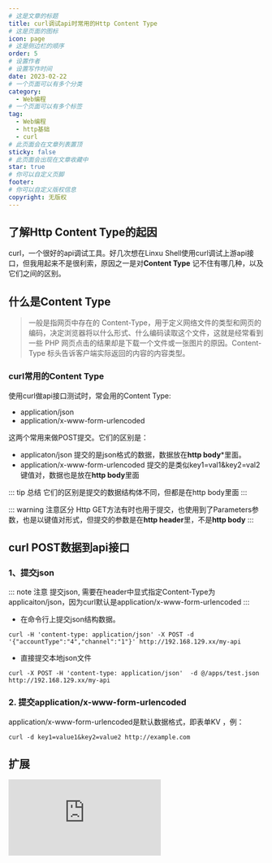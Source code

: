 ```yaml
---
# 这是文章的标题
title: curl调试api时常用的Http Content Type
# 这是页面的图标
icon: page
# 这是侧边栏的顺序
order: 5
# 设置作者
# 设置写作时间
date: 2023-02-22
# 一个页面可以有多个分类
category:
  - Web编程
# 一个页面可以有多个标签
tag:
  - Web编程
  - http基础
  - curl
# 此页面会在文章列表置顶
sticky: false
# 此页面会出现在文章收藏中
star: true
# 你可以自定义页脚
footer: 
# 你可以自定义版权信息
copyright: 无版权
---
```





## 了解Http Content Type的起因

curl，一个很好的api调试工具。好几次想在Linxu Shell使用curl调试上游api接口，但我用起来不是很利索，原因之一是对**Content Type** 记不住有哪几种，以及它们之间的区别。



## 什么是Content Type ##

>一般是指网页中存在的 Content-Type，用于定义网络文件的类型和网页的编码，决定浏览器将以什么形式、什么编码读取这个文件，这就是经常看到一些 PHP 网页点击的结果却是下载一个文件或一张图片的原因。Content-Type 标头告诉客户端实际返回的内容的内容类型。


### curl常用的Content Type ###

使用curl做api接口测试时，常会用的Content Type:
- application/json
- application/x-www-form-urlencoded

这两个常用来做POST提交。它们的区别是：
- applicaton/json 提交的是json格式的数据，数据放在**http body***里面。
- application/x-www-form-urlencoded 提交的是类似key1=val1&key2=val2键值对，数据也是放在**http body**里面

::: tip 总结
它们的区别是提交的数据结构体不同，但都是在http body里面
:::

::: warning 注意区分
Http GET方法有时也用于提交，也使用到了Parameters参数，也是以键值对形式，但提交的参数是在**http header**里，不是**http body**
:::


## curl POST数据到api接口

### 1、提交json

::: note 注意
提交json, 需要在header中显式指定Content-Type为applicaiton/json，因为curl默认是application/x-www-form-urlencoded
:::
- 在命令行上提交json结构数据。

```shell
curl -H 'content-type: application/json' -X POST -d '{"accountType":"4","channel":"1"}' http://192.168.129.xx/my-api
```
- 直接提交本地json文件

```shell
curl -X POST -H 'content-type: application/json'  -d @/apps/test.json http://192.168.129.xx/my-api
```

### 2. 提交application/x-www-form-urlencoded
application/x-www-form-urlencoded是默认数据格式，即表单KV
，例：
```shell
curl -d key1=value1&key2=value2 http://example.com
```

## 扩展
![更多Content-Type](https://www.runoob.com/http/http-content-type.html)